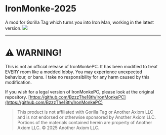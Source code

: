 # IronMonke-2025
A mod for Gorilla Tag which turns you into Iron Man, working in the latest version.
<img src="https://i.imgur.com/X7lJw6P.gif">

---

# ⚠️ WARNING!
This is not an official release of IronMonkePC. It has been modified to treat EVERY room like a modded lobby. You may experience unexpected behaviour, or bans. I take no responsibility for any harm caused by this modification.

If you wish for a legal version of IronMonkePC, please look at the original repository. [https://github.com/BzzzThe18th/IronMonkePC](https://github.com/BzzzThe18th/IronMonkePC)

> This product is not affiliated with Gorilla Tag or Another Axiom LLC and is not endorsed or otherwise sponsored by Another Axiom LLC. Portions of the materials contained herein are property of Another Axiom LLC. © 2025 Another Axiom LLC.
